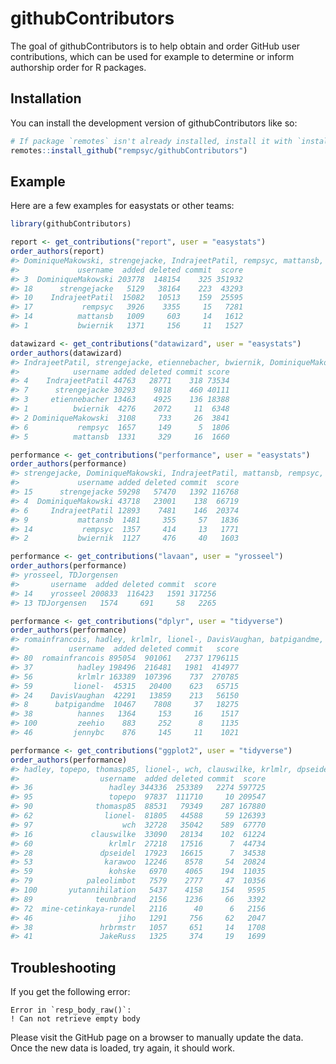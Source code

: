 
<!-- README.md is generated from README.Rmd. Please edit that file -->

# githubContributors

<!-- badges: start -->
<!-- badges: end -->

The goal of githubContributors is to help obtain and order GitHub user
contributions, which can be used for example to determine or inform
authorship order for R packages.

## Installation

You can install the development version of githubContributors like so:

``` r
# If package `remotes` isn't already installed, install it with `install.packages("remotes")`
remotes::install_github("rempsyc/githubContributors")
```

## Example

Here are a few examples for easystats or other teams:

``` r
library(githubContributors)

report <- get_contributions("report", user = "easystats")
order_authors(report)
#> DominiqueMakowski, strengejacke, IndrajeetPatil, rempsyc, mattansb, bwiernik
#>             username  added deleted commit  score
#> 3  DominiqueMakowski 203778  148154    325 351932
#> 18      strengejacke   5129   38164    223  43293
#> 10    IndrajeetPatil  15082   10513    159  25595
#> 17           rempsyc   3926    3355     15   7281
#> 14          mattansb   1009     603     14   1612
#> 1           bwiernik   1371     156     11   1527

datawizard <- get_contributions("datawizard", user = "easystats")
order_authors(datawizard)
#> IndrajeetPatil, strengejacke, etiennebacher, bwiernik, DominiqueMakowski, rempsyc, mattansb
#>            username added deleted commit score
#> 4    IndrajeetPatil 44763   28771    318 73534
#> 7      strengejacke 30293    9818    460 40111
#> 3     etiennebacher 13463    4925    136 18388
#> 1          bwiernik  4276    2072     11  6348
#> 2 DominiqueMakowski  3108     733     26  3841
#> 6           rempsyc  1657     149      5  1806
#> 5          mattansb  1331     329     16  1660

performance <- get_contributions("performance", user = "easystats")
order_authors(performance)
#> strengejacke, DominiqueMakowski, IndrajeetPatil, mattansb, rempsyc, bwiernik
#>             username added deleted commit  score
#> 15      strengejacke 59298   57470   1392 116768
#> 4  DominiqueMakowski 43718   23001    138  66719
#> 6     IndrajeetPatil 12893    7481    146  20374
#> 9           mattansb  1481     355     57   1836
#> 14           rempsyc  1357     414     13   1771
#> 2           bwiernik  1127     476     40   1603

performance <- get_contributions("lavaan", user = "yrosseel")
order_authors(performance)
#> yrosseel, TDJorgensen
#>       username  added deleted commit  score
#> 14    yrosseel 200833  116423   1591 317256
#> 13 TDJorgensen   1574     691     58   2265

performance <- get_contributions("dplyr", user = "tidyverse")
order_authors(performance)
#> romainfrancois, hadley, krlmlr, lionel-, DavisVaughan, batpigandme, hannes, zeehio, jennybc
#>           username  added deleted commit   score
#> 80  romainfrancois 895054  901061   2737 1796115
#> 37          hadley 198496  216481   1981  414977
#> 56          krlmlr 163389  107396    737  270785
#> 59         lionel-  45315   20400    623   65715
#> 24    DavisVaughan  42291   13859    213   56150
#> 8      batpigandme  10467    7808     37   18275
#> 38          hannes   1364     153     16    1517
#> 100         zeehio    883     252      8    1135
#> 46         jennybc    876     145     11    1021

performance <- get_contributions("ggplot2", user = "tidyverse")
order_authors(performance)
#> hadley, topepo, thomasp85, lionel-, wch, clauswilke, krlmlr, dpseidel, karawoo, kohske, paleolimbot, yutannihilation, teunbrand, mine-cetinkaya-rundel, jiho, hrbrmstr, JakeRuss
#>                  username  added deleted commit  score
#> 36                 hadley 344336  253389   2274 597725
#> 95                 topepo  97837  111710     10 209547
#> 90              thomasp85  88531   79349    287 167880
#> 62                lionel-  81805   44588     59 126393
#> 97                    wch  32728   35042    589  67770
#> 16             clauswilke  33090   28134    102  61224
#> 60                 krlmlr  27218   17516      7  44734
#> 28               dpseidel  17923   16615      7  34538
#> 53                karawoo  12246    8578     54  20824
#> 59                 kohske   6970    4065    194  11035
#> 79            paleolimbot   7579    2777     47  10356
#> 100       yutannihilation   5437    4158    154   9595
#> 89              teunbrand   2156    1236     66   3392
#> 72  mine-cetinkaya-rundel   2116      40      6   2156
#> 46                   jiho   1291     756     62   2047
#> 38               hrbrmstr   1057     651     14   1708
#> 41               JakeRuss   1325     374     19   1699
```

## Troubleshooting

If you get the following error:

    Error in `resp_body_raw()`:
    ! Can not retrieve empty body

Please visit the GitHub page on a browser to manually update the data.
Once the new data is loaded, try again, it should work.
